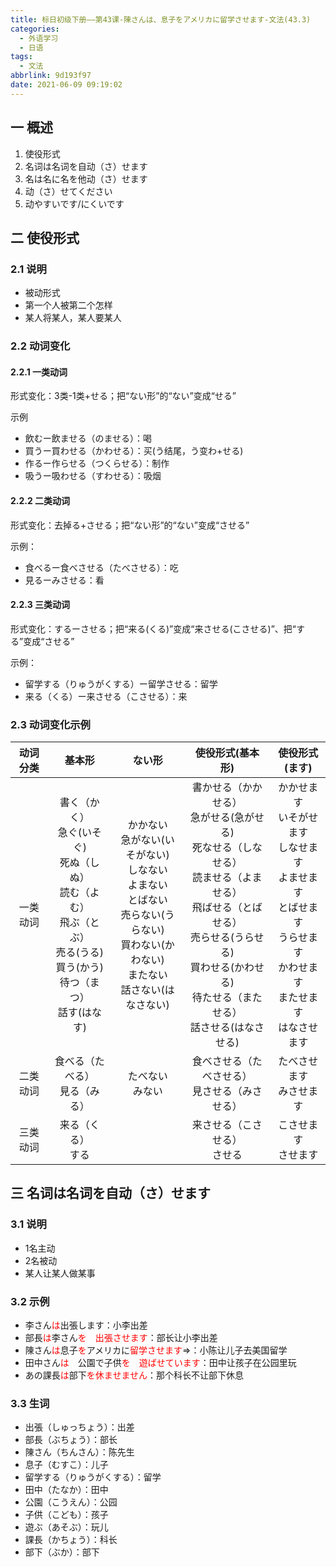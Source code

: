 ```yaml
---
title: 标日初级下册——第43课-陳さんは、息子をアメリカに留学させます-文法(43.3)
categories:
  - 外语学习
  - 日语
tags:
  - 文法
abbrlink: 9d193f97
date: 2021-06-09 09:19:02
---
```

## 一 概述

1. 使役形式
2. 名词は名词を自动（さ）せます
3. 名は名に名を他动（さ）せます
4. 动（さ）せてください
5. 动やすいです/にくいです

<!--more-->

## 二 使役形式

### 2.1 说明

* 被动形式
* 第一个人被第二个怎样
* 某人将某人，某人要某人

### 2.2 动词变化

#### 2.2.1 一类动词

形式变化：3类-1类+せる；把“ない形”的“ない”变成“せる”

示例
* 飲むー飲ませる（のませる）：喝
* 買うー買わせる（かわせる）：买(う结尾，う变わ+せる)
* 作るー作らせる（つくらせる）：制作
* 吸うー吸わせる（すわせる）：吸烟

#### 2.2.2 二类动词

形式变化：去掉る+させる；把“ない形”的“ない”变成“させる”

示例：

* 食べるー食べさせる（たべさせる）：吃
* 見るーみさせる：看

#### 2.2.3 三类动词

形式变化：するーさせる；把“来る(くる)”变成“来させる(こさせる)”、把“する”变成“させる”

示例：

* 留学する（りゅうがくする）ー留学させる：留学
* 来る（くる）ー来させる（こさせる）：来

### 2.3 动词变化示例

| 动词分类 |                            基本形                            |                            ない形                            |                       使役形式(基本形)                       |                        使役形式(ます)                        |
| :------: | :----------------------------------------------------------: | :----------------------------------------------------------: | :----------------------------------------------------------: | :----------------------------------------------------------: |
| 一类动词 | 書く（かく）<br>急ぐ(いそぐ)<br>死ぬ（しぬ）<br/>読む（よむ）<br/>飛ぶ（とぶ）<br/>売る(うる)<br>買う(かう)<br>待つ（まつ）<br>話す(はなす) | かかない<br>急がない(いそがない)<br>しなない<br/>よまない<br/>とばない<br/>売らない(うらない)<br>買わない(かわない)<br>またない<br/>話さない(はなさない) | 書かせる（かかせる）<br>急がせる(急がせる)<br>死なせる（しなせる）<br/>読ませる（よませる）<br/>飛ばせる（とばせる）<br/>売らせる(うらせる)<br>買わせる(かわせる)<br>待たせる（またせる）<br/>話させる(はなさせる) | かかせます<br>いそがせます<br>しなせます<br/>よませます<br/>とばせます<br/>うらせます<br>かわせます<br>またせます<br/>はなさせます |
| 二类动词 |              食べる（たべる）<br/>見る（みる）               |                     たべない<br/>みない                      |      食べさせる（たべさせる）<br/>見させる（みさせる）       |                 たべさせます<br/>みさせます                  |
| 三类动词 |                    来る（くる）<br/>する                     |                                                              |               来させる（こさせる）<br/>させる                |                   こさせます<br/>させます                    |

## 三 名词は名词を自动（さ）せます

### 3.1 说明

* 1名主动
* 2名被动
* 某人让某人做某事

### 3.2 示例

* 李さん<font color=red>は</font>出張します：小李出差
* 部長<font color=red>は</font>李さん<font color=red>を</font>　<font color=red>出張させます</font>：部长让小李出差
* 陳さん<font color=red>は</font>息子<font color=red>を</font>アメリカに<font color=red>留学させます</font>=>：小陈让儿子去美国留学
* 田中さん<font color=red>は</font>　公園で子供<font color=red>を　遊ばせています</font>：田中让孩子在公园里玩
* あの課長<font color=red>は</font>部下<font color=red>を休ませません</font>：那个科长不让部下休息

### 3.3 生词

* 出張（しゅっちょう）：出差
* 部長（ぶちょう）：部长
* 陳さん（ちんさん）：陈先生
* 息子（むすこ）：儿子
* 留学する（りゅうがくする）：留学
* 田中（たなか）：田中
* 公園（こうえん）：公园
* 子供（こども）：孩子
* 遊ぶ（あそぶ）：玩儿
* 課長（かちょう）：科长
* 部下（ぶか）：部下